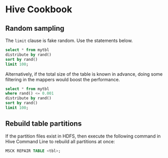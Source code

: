 # Hive Cookbook


## Random sampling 

The `limit` clause is fake random. Use the statements below.

```sql
select * from mytbl
distribute by rand()
sort by rand()
limit 100;
```


Alternatively, if the total size of the table is known in advance, doing some filtering in the mappers would boost the performance.

```sql
select * from mytbl
where rand() <= 0.001
distribute by rand()
sort by rand()
limit 100;
```


## Rebuild table partitions

If the partition files exist in HDFS, then execute the following command in Hive Command Line to rebuild all partitions at once:

```sql
MSCK REPAIR TABLE <tbl>;
```
